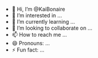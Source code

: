 - 👋 Hi, I’m @KaiBonaire
- 👀 I’m interested in ...
- 🌱 I’m currently learning ...
- 💞️ I’m looking to collaborate on ...
- 📫 How to reach me ...
- 😄 Pronouns: ...
- ⚡ Fun fact: ...

<!---
KaiBonaire/KaiBonaire is a ✨ special ✨ repository because its `README.md` (this file) appears on your GitHub profile.
You can click the Preview link to take a look at your changes.
--->
